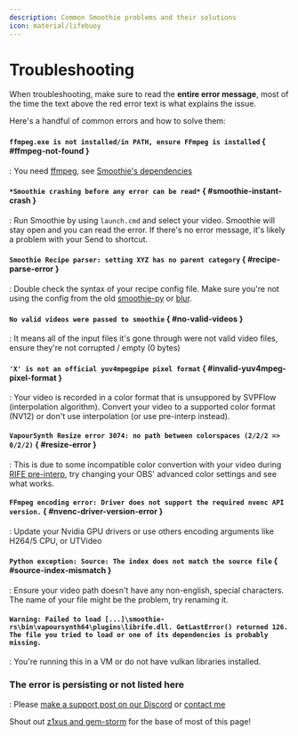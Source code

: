 ```yaml
---
description: Common Smoothie problems and their solutions
icon: material/lifebuoy
---
```


# Troubleshooting

When troubleshooting, make sure to read the **entire error message**, most of the time the text above the red error text is what explains the issue.

Here's a handful of common errors and how to solve them:

#### `ffmpeg.exe is not installed/in PATH, ensure FFmpeg is installed` { #ffmpeg-not-found }

:   You need [ffmpeg](../ffmpeg/index.md#installation), see [Smoothie's dependencies](./installation.md#dependencies)


#### `*Smoothie crashing before any error can be read*` { #smoothie-instant-crash }

:   Run Smoothie by using `launch.cmd` and select your video. Smoothie will stay open and you can read the error. If there's no error message, it's likely a problem with your Send to shortcut</ins>.

#### `Smoothie Recipe parser: setting XYZ has no parent category` { #recipe-parse-error }

:   Double check the syntax of your recipe config file. Make sure you're not using the config from the old [smoothie-py](https://github.com/couleur-tweak-tips/Smoothie) or [blur](https://github.com/f0e/blur).


#### `No valid videos were passed to smoothie` { #no-valid-videos }

:   It means all of the input files it's gone through were not valid video files, ensure they're not corrupted / empty (0 bytes)

#### `'X' is not an official yuv4mpegpipe pixel format`  { #invalid-yuv4mpeg-pixel-format }

:   Your video is recorded in a color format that is unsuppored by SVPFlow (interpolation algorithm). Convert your video to a supported color format (NV12) or don't use interpolation (or use pre-interp instead).

#### `VapourSynth Resize error 3074: no path between colorspaces (2/2/2 => 0/2/2)` { #resize-error }

:   This is due to some incompatible color convertion with your video during [RIFE pre-interp](./recipe.md#pre-interp), try changing your OBS' advanced color settings and see what works.

#### `FFmpeg encoding error: Driver does not support the required nvenc API version.` { #nvenc-driver-version-error }

:   Update your Nvidia GPU drivers or use others encoding arguments like H264/5 CPU, or UTVideo 

#### `Python exception: Source: The index does not match the source file`  { #source-index-mismatch }

: Ensure your video path doesn't have any non-english, special characters. The name of your file might be the problem, try renaming it.

#### `Warning: Failed to load [...]\smoothie-rs\bin\vapoursynth64\plugins\librife.dll. GetLastError() returned 126. The file you tried to load or one of its dependencies is probably missing.`

:   You're running this in a VM or do not have vulkan libraries installed.

### The error is persisting or not listed here

:   Please [make a support post on our Discord](https://discord.gg/CTT) or [contact me](../../contact.md#couleur)

Shout out [z1xus and gem-storm](https://github.com/gem-storm/smrs-guide) for the base of most of this page!
